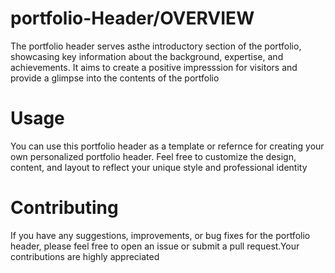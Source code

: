 # portfolio-Header/OVERVIEW
The portfolio header serves asthe introductory section of the portfolio, showcasing key information about the background, expertise, and achievements. It aims to create a positive impresssion for visitors and provide a glimpse into the contents of the portfolio
# Usage
You can use this portfolio header as a template or refernce for creating your own personalized portfolio header. Feel free to customize the design, content, and layout to reflect your unique style and professional identity
# Contributing
If you have any suggestions, improvements, or bug fixes for the portfolio header, please feel free to open an issue or submit a pull request.Your contributions are highly appreciated
